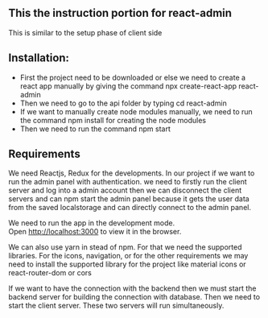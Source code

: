 ## This the instruction portion for react-admin

This is similar to the setup phase of client side

## Installation:
  * First the project need to be downloaded or else we need to create a react app manually by giving the command npx create-react-app react-admin
  * Then we need to go to the api folder by typing cd react-admin
  * If we want to manually create node modules manually, we need to run the command npm install for creating the node modules
  * Then we need to run the command npm start
  
  
## Requirements 
We need Reactjs, Redux for the developments. 
In our project if we want to run the admin panel with authentication. we need to firstly run the client server and log into a admin account then we can disconnect the client servers 
and can npm start the admin panel because it gets the user data from the saved localstorage and can directly connect to the admin panel.

We need to run the app in the development mode.\
Open [http://localhost:3000](http://localhost:3000) to view it in the browser.

We can also use yarn in stead of npm. For that we need the supported libraries. For the icons, navigation, or for the other requirements we may need to install the supported library for the project like material icons or react-router-dom or cors

If we want to have the connection with the backend then we must start the backend server for building the connection with database. Then we need to start the client server. These two servers will run simultaneously.
